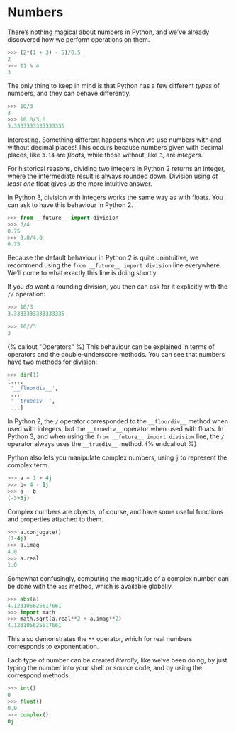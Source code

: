 # Numbers

There’s nothing magical about numbers in Python, and we’ve already discovered 
how we perform operations on them.

```python
>>> (2*(1 + 3) - 5)/0.5
2
>>> 11 % 4
3
```

The only thing to keep in mind is that Python has a few different _types_ of 
numbers, and they can behave differently.

```python
>>> 10/3
3
>>> 10.0/3.0
3.3333333333333335
```

Interesting. Something different happens when we use numbers with and without 
decimal places! This occurs because numbers given with decimal places, like 
`3.14`  are _floats_, while those without, like `3`, are _integers_.

For historical reasons, dividing two integers in Python 2 returns an integer, 
where the intermediate result is always rounded down. Division using _at least 
one_ float gives us the more intuitive answer.

In Python 3, division with integers works the same way as with floats. You can 
ask to have this behaviour in Python 2.

```python
>>> from __future__ import division
>>> 3/4
0.75
>>> 3.0/4.0
0.75
```

Because the default behaviour in Python 2 is quite unintuitive, we recommend 
using the `from __future__ import division` line everywhere. We’ll come to what exactly this 
line is doing shortly.

If you _do_ want a rounding division, you then can ask for it explicitly with 
the `//` operation:

```python
>>> 10/3
3.3333333333333335

>>> 10//3
3
```

{% callout "Operators" %}
This behaviour can be explained in terms of operators and the double-underscore 
methods. You can see that numbers have two methods for division:

```python
>>> dir(1)
[...,
 '__floordiv__',
 ...
 '__truediv__',
 ...]
```

In Python 2, the `/` operator corresponded to the `__floordiv__` method when 
used with integers, but the `__truediv__` operator when used with floats. In 
Python 3, and when using the `from __future__ import division` line, the `/` 
operator always uses the `__truediv__` method.
{% endcallout %}

Python also lets you manipulate complex numbers, using `j` to represent the 
complex term.

```python
>>> a = 1 + 4j
>>> b= 4 - 1j
>>> a - b
(-3+5j)
```

Complex numbers are objects, of course, and have some useful functions and 
properties attached to them.

```python
>>> a.conjugate()
(1-4j)
>>> a.imag
4.0
>>> a.real
1.0
```

Somewhat confusingly, computing the magnitude of a complex number can be done 
with the `abs` method, which is available globally.

```python
>>> abs(a)
4.123105625617661
>>> import math
>>> math.sqrt(a.real**2 + a.imag**2)
4.123105625617661
```

This also demonstrates the `**` operator, which for real numbers corresponds to 
exponentiation.

Each type of number can be created _literally_, like we’ve been doing, by just 
typing the number into your shell or source code, and by using the correspond 
methods.

```python
>>> int()
0
>>> float()
0.0
>>> complex()
0j
```
